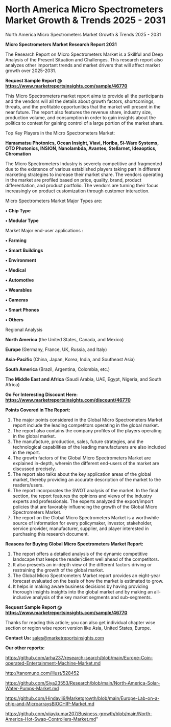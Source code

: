 # North America Micro Spectrometers Market Growth & Trends 2025 - 2031
North America Micro Spectrometers Market Growth & Trends 2025 - 2031

<strong>Micro Spectrometers Market Research Report 2031</strong>

The Research Report on Micro Spectrometers Market is a Skillful and Deep Analysis of the Present Situation and Challenges. This research report also analyzes other important trends and market drivers that will affect market growth over 2025-2031.

<strong>Request Sample Report @ <a href=https://www.marketreportsinsights.com/sample/46770>https://www.marketreportsinsights.com/sample/46770</a></strong>

This Micro Spectrometers market report aims to provide all the participants and the vendors will all the details about growth factors, shortcomings, threats, and the profitable opportunities that the market will present in the near future. The report also features the revenue share, industry size, production volume, and consumption in order to gain insights about the politics to contest for gaining control of a large portion of the market share.

Top Key Players in the Micro Spectrometers Market:

<strong>Hamamatsu Photonics, Ocean Insight, Viavi, Horiba, Si-Ware Systems, OTO Photonics, INSION, Nanolambda, Avantes, Stellarnet, Ideaoptics, Chromation</strong>

The Micro Spectrometers Industry is severely competitive and fragmented due to the existence of various established players taking part in different marketing strategies to increase their market share. The vendors operating in the market are profiled based on price, quality, brand, product differentiation, and product portfolio. The vendors are turning their focus increasingly on product customization through customer interaction.

Micro Spectrometers Market Major Types are:

<strong>•  Chip Type

•  Modular Type</strong>

Market Major end-user applications :

<strong>•  Farming

•  Smart Buildings

•  Environment

•  Medical

•  Automotive

•  Wearables

•  Cameras

•  Smart Phones

•  Others</strong>

Regional Analysis

</u><strong><b>North America</b></strong> (the United States, Canada, and Mexico)

<strong><b>Europe </b></strong>(Germany, France, UK, Russia, and Italy)

<strong><b>Asia-Pacific</b></strong> (China, Japan, Korea, India, and Southeast Asia)

<strong><b>South America</b></strong> (Brazil, Argentina, Colombia, etc.)

<strong><b>The Middle East and Africa</b></strong> (Saudi Arabia, UAE, Egypt, Nigeria, and South Africa)

<strong>Go For Interesting Discount Here: <a href=https://www.marketreportsinsights.com/discount/46770>https://www.marketreportsinsights.com/discount/46770</a></strong>

<strong>Points Covered in The Report:</strong>
<ol>
  <li>The major points considered in the Global Micro Spectrometers Market report include the leading competitors operating in the global market.</li>
  <li>The report also contains the company profiles of the players operating in the global market.</li>
  <li>The manufacture, production, sales, future strategies, and the technological capabilities of the leading manufacturers are also included in the report.</li>
  <li>The growth factors of the Global Micro Spectrometers Market are explained in-depth, wherein the different end-users of the market are discussed precisely.</li>
  <li>The report also talks about the key application areas of the global market, thereby providing an accurate description of the market to the readers/users.</li>
  <li>The report incorporates the SWOT analysis of the market. In the final section, the report features the opinions and views of the industry experts and professionals. The experts analyzed the export/import policies that are favorably influencing the growth of the Global Micro Spectrometers Market.</li>
  <li>The report on the Global Micro Spectrometers Market is a worthwhile source of information for every policymaker, investor, stakeholder, service provider, manufacturer, supplier, and player interested in purchasing this research document.</li>
</ol>
<strong>Reasons for Buying Global Micro Spectrometers Market Report:</strong>

<ol>
  <li>The report offers a detailed analysis of the dynamic competitive landscape that keeps the reader/client well ahead of the competitors.</li>
  <li>It also presents an in-depth view of the different factors driving or restraining the growth of the global market.</li>
  <li>The Global Micro Spectrometers Market report provides an eight-year forecast evaluated on the basis of how the market is estimated to grow.</li>
  <li>It helps in making aware business decisions by having providing thorough insights insights into the global market and by making an all-inclusive analysis of the key market segments and sub-segments.</li>
</ol>
<strong>Request Sample Report @ <a href=https://www.marketreportsinsights.com/sample/46770>https://www.marketreportsinsights.com/sample/46770</a></strong>


Thanks for reading this article; you can also get individual chapter wise section or region wise report version like Asia, United States, Europe.

<strong>Contact Us:</strong>
sales@marketreportsinsights.com

<strong>Our other reports:</strong>

<a href=https://github.com/arha237/research-search/blob/main/Europe-Coin-operated-Entertainment-Machine-Market.md>https://github.com/arha237/research-search/blob/main/Europe-Coin-operated-Entertainment-Machine-Market.md</a>

<a href=http://tanomuno.com/illust/528452>http://tanomuno.com/illust/528452</a>

<a href=https://github.com/Siya23553/Research/blob/main/North-America-Solar-Water-Pumps-Market.md>https://github.com/Siya23553/Research/blob/main/North-America-Solar-Water-Pumps-Market.md</a>

<a href=https://github.com/Hindavii9/Marketgrowth/blob/main/Europe-Lab-on-a-chip-and-MicroarraysBIOCHIP-Market.md>https://github.com/Hindavii9/Marketgrowth/blob/main/Europe-Lab-on-a-chip-and-MicroarraysBIOCHIP-Market.md</a>

<a href=https://github.com/vijaykumar207/Business-growth/blob/main/North-America-Hot-Swap-Controllers-Market.md>https://github.com/vijaykumar207/Business-growth/blob/main/North-America-Hot-Swap-Controllers-Market.md</a>"
